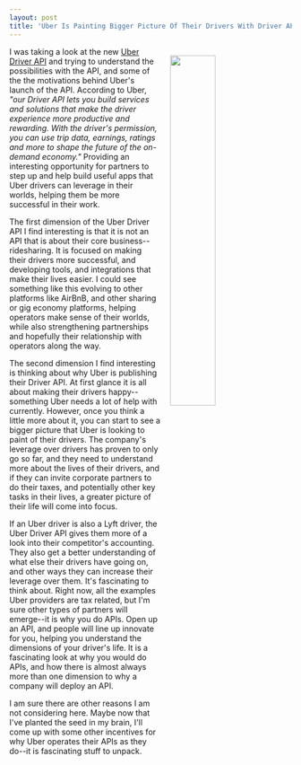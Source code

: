 ```yaml
---
layout: post
title: 'Uber Is Painting Bigger Picture Of Their Drivers With Driver API Partnerships'
---
```

<p><a href="https://developer.uber.com/products/drivers"><img style="padding: 15px;" src="http://kinlane-productions.s3.amazonaws.com/api_evangelist_site/blog/screen_shot_2017_03_21_at_10.42.50_pm.png" alt="" width="40%" align="right" /></a></p>
<p>I was taking a look at the new <a href="https://developer.uber.com/products/drivers">Uber Driver API</a> and trying to understand the possibilities with the API, and some of the the motivations behind Uber's launch of the API. According to Uber, <em>"o</em><span><em>ur Driver API lets you build services and solutions that make the driver experience more productive and rewarding. With the driver's permission, you can use trip data, earnings, ratings and more to shape the future of the on-demand economy."</em> Providing an interesting opportunity for partners to step up and help build useful apps that Uber drivers can leverage in their worlds, helping them be more successful in their work.</span></p>
<p><span>The first dimension of the Uber Driver API I find interesting is that it is not an API that is about their core business--ridesharing. It is focused on making their drivers more successful, and developing tools, and integrations that make their lives easier. I could see something like this evolving to other platforms like AirBnB, and other sharing or gig economy platforms, helping operators make sense of their worlds, while also strengthening partnerships and hopefully their relationship with operators along the way.&nbsp;</span></p>
<p><span>The second dimension I find interesting is thinking about why Uber is publishing their Driver API. At first glance it is all about making their drivers happy--something Uber needs a lot of help with currently. However, once you think a little more about it, you can start to see a bigger picture that Uber is looking to paint of their drivers. The company's leverage over drivers has proven to only go so far, and they need to understand more about the lives of their drivers, and if they can invite corporate partners to do their taxes, and potentially other key tasks in their lives, a greater picture of their&nbsp;life will come into focus.&nbsp;</span></p>
<p><span>If an Uber driver is also a Lyft driver, the Uber Driver API gives them more of a look into their competitor's accounting. They also get a better understanding of what else their drivers have going on, and other ways they can increase their leverage over them. It's fascinating to think about. Right now, all the examples Uber providers are tax related, but I'm sure other types of partners will emerge--it is why you do APIs. Open up an API, and people will line up innovate for you, helping you understand the dimensions of your driver's life. It is a fascinating look at why you would do APIs, and how there is almost always more than one dimension to why a company will deploy&nbsp;an API.</span></p>
<p><span>I am sure there are other reasons I am not considering here. Maybe now that I've planted the seed in my brain, I'll come up with some other incentives for why Uber operates their APIs as they do--it is fascinating stuff to unpack.</span></p>